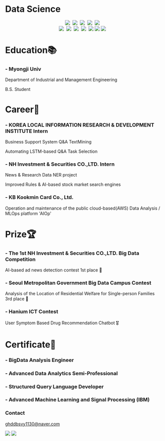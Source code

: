 # Data Science

<p align='center'> <img src="https://img.shields.io/badge/Python-3766AB?style=flat-square&logo=Python&logoColor=white"/></a>&nbsp  <img src="https://img.shields.io/badge/MySQL-165b9c?style=flat-square&logo=MySQL&logoColor=white"/></a>&nbsp <img src="https://img.shields.io/badge/TensorFlow-f9b61a?style=flat-square&logo=TensorFlow&logoColor=white"/></a>&nbsp <img src="https://img.shields.io/badge/Keras-eb3431?style=flat-square&logo=Keras&logoColor=white"/></a>&nbsp <img src="https://img.shields.io/badge/JupyterLab-f9b61a?style=flat-square&logo=Jupyter&logoColor=white"/></a>&nbsp </br> <img src="https://img.shields.io/badge/GoogleColab-f9cc1a?style=flat-square&logo=GoogleColab&logoColor=white"/></a>&nbsp <img src="https://img.shields.io/badge/Selenium-22c853?style=flat-square&logo=Selenium&logoColor=white"/></a>&nbsp <img src="https://img.shields.io/badge/Sklearn-f9b61a?style=flat-square&logo=scikit-learn&logoColor=white"/></a>&nbsp <img src="https://img.shields.io/badge/Tableau-165b9c?style=flat-square&logo=Tableau&logoColor=white"/></a>&nbsp <img src="https://img.shields.io/badge/Git-000000?style=flat-square&logo=Git&logoColor=white"/></a>&nbsp<img src="https://img.shields.io/badge/ApacheHive-FDEE21?style=flat-square&logo=ApacheHive&logoColor=white"/></a>&nbsp<img src="https://img.shields.io/badge/Apache Airflow-E5426E?style=flat-square&logo=ApacheHive&logoColor=white"/></a>&nbsp

# Education📚
### - Myongji Univ
Department of Industrial and Management Engineering </p>
B.S. Student

# Career💼
### - KOREA LOCAL INFORMATION RESEARCH & DEVELOPMENT INSTITUTE Intern
Business Support System Q&A TextMining</p>
Automating LSTM-based Q&A Task Selection

### - NH Investment & Securities CO.,LTD. Intern
News & Research Data NER project</p>
Improved Rules & AI-based stock market search engines

### - KB Kookmin Card Co., Ltd.
Operation and maintenance of the public cloud-based(AWS) Data Analysis / MLOps platform 'AIOp'</p>

# Prize🏆
### - The 1st NH Investment & Securities CO.,LTD. Big Data Competition
AI-based ad news detection contest 1st place 🥇

### - Seoul Metropolitan Government Big Data Campus Contest
Analysis of the Location of Residential Welfare for Single-person Families 3rd place 🥉

### - Hanium ICT Contest
User Symptom Based Drug Recommendation Chatbot 🎖

# Certificate📃
### - BigData Analysis Engineer
### - Advanced Data Analytics Semi-Professional
### - Structured Query Language Developer
### - Advanced Machine Learning and Signal Processing (IBM)

### Contact
ghddbsvy1130@naver.com </p>
<a href="https://hong-yp-ml-records.tistory.com/"><img src="https://img.shields.io/badge/Blog-a8e7ea?style=flat-square&logo=Bloglovin&logoColor=white&link=https://hong-yp-ml-records.tistory.com/"></a> <a href="https://www.linkedin.com/in/yoon-pyo-hong-943a081aa/"><img src="https://img.shields.io/badge/LinkedIn-a8e7ea?style=flat-square&logo=LinkedIn&logoColor=white&link=https://www.linkedin.com/in/yoon-pyo-hong-943a081aa/"></a>

